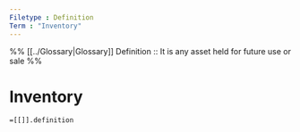 ```yaml
---
Filetype : Definition
Term : "Inventory"
---
```


%%
[[../Glossary|Glossary]]
Definition :: It is any asset held for future use or sale
%%

# Inventory

`=[[]].definition`